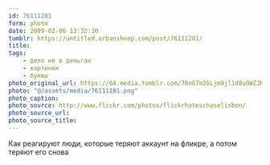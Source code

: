 ```yaml
---
id: 76111281
form: photo
date: 2009-02-06 13:32:30
tumblr: https://untitled.urbansheep.com/post/76111281/
title:
tags:
    - дело не в деньгах
    - картинки
    - буквы
photo_original_url: https://64.media.tumblr.com/78n67m26Ljm9jl1d8uOWZJMPo1_1280.png
photo: "@/assets/media/76111281.png"
photo_caption:
photo_source: http://www.flickr.com/photos/flickrhateschaselisbon/
photo_source_url:
photo_source_title:
---
```


<p>Как реагируют люди, которые теряют аккаунт на фликре, а потом теряют его снова</p>
